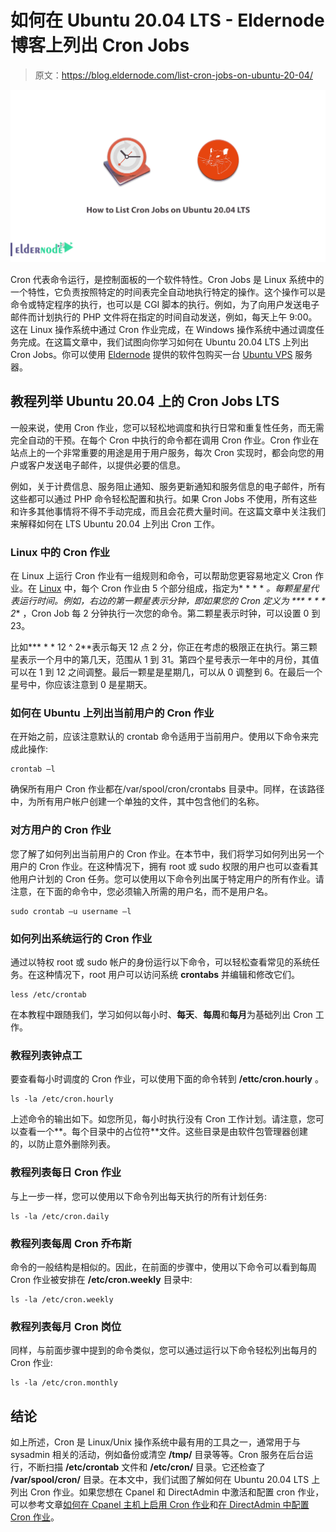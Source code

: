 # 如何在 Ubuntu 20.04 LTS - Eldernode 博客上列出 Cron Jobs

> 原文：<https://blog.eldernode.com/list-cron-jobs-on-ubuntu-20-04/>

![How to List Cron Jobs on Ubuntu 20.04 LTS](img/14d6342f8c4e2ba049f4681591169b66.png)

Cron 代表命令运行，是控制面板的一个软件特性。Cron Jobs 是 Linux 系统中的一个特性，它负责按照特定的时间表完全自动地执行特定的操作。这个操作可以是命令或特定程序的执行，也可以是 CGI 脚本的执行。例如，为了向用户发送电子邮件而计划执行的 PHP 文件将在指定的时间自动发送，例如，每天上午 9:00。这在 Linux 操作系统中通过 Cron 作业完成，在 Windows 操作系统中通过调度任务完成。在这篇文章中，我们试图向你学习如何在 Ubuntu 20.04 LTS 上列出 Cron Jobs。你可以使用 [Eldernode](https://eldernode.com/) 提供的软件包购买一台 [Ubuntu VPS](https://eldernode.com/ubuntu-vps/) 服务器。

## **教程列举 Ubuntu 20.04 上的 Cron Jobs LTS**

一般来说，使用 Cron 作业，您可以轻松地调度和执行日常和重复性任务，而无需完全自动的干预。在每个 Cron 中执行的命令都在调用 Cron 作业。Cron 作业在站点上的一个非常重要的用途是用于用户服务，每次 Cron 实现时，都会向您的用户或客户发送电子邮件，以提供必要的信息。

例如，关于计费信息、服务阻止通知、服务更新通知和服务信息的电子邮件，所有这些都可以通过 PHP 命令轻松配置和执行。如果 Cron Jobs 不使用，所有这些和许多其他事情将不得不手动完成，而且会花费大量时间。在这篇文章中关注我们来解释如何在 LTS Ubuntu 20.04 上列出 Cron 工作。

### **Linux 中的 Cron 作业**

在 Linux 上运行 Cron 作业有一组规则和命令，可以帮助您更容易地定义 Cron 作业。在 [Linux](https://blog.eldernode.com/tag/linux/) 中，每个 Cron 作业由 5 个部分组成，指定为* * * * *。每颗星星代表运行时间。例如，右边的第一颗星表示分钟，即如果您的 Cron 定义为 *** * * * 2** ，Cron Job 每 2 分钟执行一次您的命令。第二颗星表示时钟，可以设置 0 到 23。

比如*** * * 12 ^ 2**表示每天 12 点 2 分，你正在考虑的极限正在执行。第三颗星表示一个月中的第几天，范围从 1 到 31。第四个星号表示一年中的月份，其值可以在 1 到 12 之间调整。最后一颗星是星期几，可以从 0 调整到 6。在最后一个星号中，你应该注意到 0 是星期天。

### **如何在 Ubuntu 上列出当前用户的 Cron 作业**

在开始之前，应该注意默认的 crontab 命令适用于当前用户。使用以下命令来完成此操作:

```
crontab –l
```

确保所有用户 Cron 作业都在/var/spool/cron/crontabs 目录中。同样，在该路径中，为所有用户帐户创建一个单独的文件，其中包含他们的名称。

### **对方用户的 Cron 作业**

您了解了如何列出当前用户的 Cron 作业。在本节中，我们将学习如何列出另一个用户的 Cron 作业。在这种情况下，拥有 root 或 sudo 权限的用户也可以查看其他用户计划的 Cron 任务。您可以使用以下命令列出属于特定用户的所有作业。请注意，在下面的命令中，您必须输入所需的用户名，而不是用户名。

```
sudo crontab –u username –l
```

### **如何列出系统运行的 Cron 作业**

通过以特权 root 或 sudo 帐户的身份运行以下命令，可以轻松查看常见的系统任务。在这种情况下，root 用户可以访问系统 **crontabs** 并编辑和修改它们。

```
less /etc/crontab
```

在本教程中跟随我们，学习如何以每小时、**每天**、**每周**和**每月**为基础列出 Cron 工作。

### **教程列表钟点工**

要查看每小时调度的 Cron 作业，可以使用下面的命令转到 **/ettc/cron.hourly** 。

```
ls -la /etc/cron.hourly
```

上述命令的输出如下。如您所见，每小时执行没有 Cron 工作计划。请注意，您可以查看一个**。每个目录中的占位符**文件。这些目录是由软件包管理器创建的，以防止意外删除列表。

### **教程列表每日 Cron 作业**

与上一步一样，您可以使用以下命令列出每天执行的所有计划任务:

```
ls -la /etc/cron.daily
```

### **教程列表每周 Cron 乔布斯**

命令的一般结构是相似的。因此，在前面的步骤中，使用以下命令可以看到每周 Cron 作业被安排在 **/etc/cron.weekly** 目录中:

```
ls -la /etc/cron.weekly
```

### **教程列表每月 Cron 岗位**

同样，与前面步骤中提到的命令类似，您可以通过运行以下命令轻松列出每月的 Cron 作业:

```
ls -la /etc/cron.monthly
```

## 结论

如上所述，Cron 是 Linux/Unix 操作系统中最有用的工具之一，通常用于与 sysadmin 相关的活动，例如备份或清空 **/tmp/** 目录等等。Cron 服务在后台运行，不断扫描 **/etc/crontab** 文件和 **/etc/cron/** 目录。它还检查了 **/var/spool/cron/** 目录。在本文中，我们试图了解如何在 Ubuntu 20.04 LTS 上列出 Cron 作业。如果您想在 Cpanel 和 DirectAdmin 中激活和配置 cron 作业，可以参考文章[如何在 Cpanel 主机上启用 Cron 作业](https://blog.eldernode.com/how-to-enable-cron-jobs-on-cpanel-host/)和[在 DirectAdmin 中配置 Cron 作业](https://blog.eldernode.com/configure-cron-job-in-the-directadmin/)。